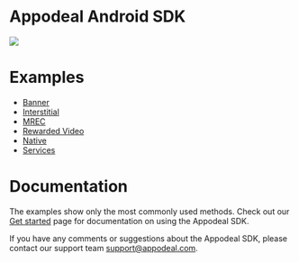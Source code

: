 # Appodeal Android SDK

[![](https://img.shields.io/badge/SDK%20version-%203.7.0-brightgreen)](https://docs.appodeal.com/android/get-started)

# Examples

* [Banner](https://github.com/appodeal/appodeal-android-sdk/tree/master/banner)
* [Interstitial](https://github.com/appodeal/appodeal-android-sdk/tree/master/interstitial)
* [MREC](https://github.com/appodeal/appodeal-android-sdk/tree/master/mrec)
* [Rewarded Video](https://github.com/appodeal/appodeal-android-sdk/tree/master/rewarded)
* [Native](https://github.com/appodeal/appodeal-android-sdk/tree/master/native)
* [Services](https://github.com/appodeal/appodeal-android-sdk/tree/master/analytics)

# Documentation

The examples show only the most commonly used methods. Check out
our [Get started](https://docs.appodeal.com/android/get-started) page for documentation on using the
Appodeal SDK.

If you have any comments or suggestions about the Appodeal SDK, please contact our support team
support@appodeal.com.